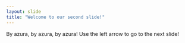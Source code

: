 ```yaml
---
layout: slide
title: "Welcome to our second slide!"
---
```

By azura, by azura, by azura!
Use the left arrow to go to the next slide!

